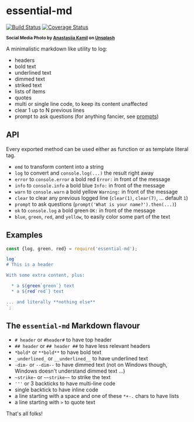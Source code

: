 # essential-md

[![Build Status](https://travis-ci.com/WebReflection/essential-md.svg?branch=master)](https://travis-ci.com/WebReflection/essential-md) [![Coverage Status](https://coveralls.io/repos/github/WebReflection/essential-md/badge.svg?branch=master)](https://coveralls.io/github/WebReflection/essential-md?branch=master)

<sup>**Social Media Photo by [Anastasiia Kamil](https://unsplash.com/@nastyakamil) on [Unsplash](https://unsplash.com/)**</sup>

A minimalistic markdown like utility to log:

  * headers
  * bold text
  * underlined text
  * dimmed text
  * striked text
  * lists of items
  * quotes
  * multi or single line code, to keep its content unaffected
  * clear 1 up to N previous lines
  * prompt to ask questions (for anything fancier, see [prompts](https://www.npmjs.com/package/prompts))

## API

Every exported method can be used either as function or as template literal tag.

  * `emd` to transform content into a string
  * `log` to convert and `console.log(...)` the result right away
  * `error` to `console.error` a bold red `Error:` in front of the message
  * `info` to `console.info` a bold blue `Info:` in front of the message
  * `warn` to `console.warn` a bold yellow `Warning:` in front of the message
  * `clear` to clear any previous logged line (`clear(1)`, `clear(7)`, ... default `1`)
  * `prompt` to ask questions (`prompt('What is your name?').then(...)`)
  * `ok` to `console.log` a bold green `OK:` in front of the message
  * `blue`, `green`, `red`, and `yellow`, to easily color some part of the text

## Examples

```js
const {log, green, red} = require('essential-md');

log`
# This is a header

With some extra content, plus:

  * a ${green`green`} text
  * a ${red`red`} text

... and literally **nothing else**
`;
```

## The `essential-md` Markdown flavour

  * `# header` or `#header#` to have top header
  * `## header` or `## header ##` to have less relevant headers
  * `*bold*` or `**bold**` to have bold text
  * `_underlined_` or `__underlined__` to have underlined text
  * `-dim-` or `--dim--` to have dimmed text (not on Windows though, Windows doesn't understand dimmed text ...)
  * `~strike~` or `~~strike~~` to strike the text
  * `'''` or 3 backticks to have multi-line code
  * single backtick to have inline code
  * a line starting with a space and one of these `*+-.` chars to have lists
  * a line starting with `>` to quote text

That's all folks!
